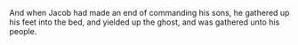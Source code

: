 And when Jacob had made an end of commanding his sons, he gathered up his feet into the bed, and yielded up the ghost, and was gathered unto his people.
